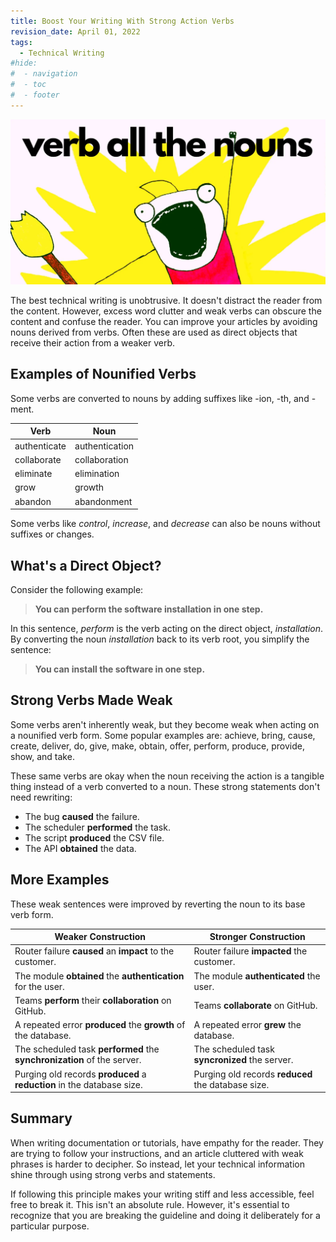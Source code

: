 ```yaml
---
title: Boost Your Writing With Strong Action Verbs
revision_date: April 01, 2022
tags:
  - Technical Writing
#hide:
#  - navigation
#  - toc
#  - footer
---
```


![Featured](_media/verb-all-the-nouns.webp)

The best technical writing is unobtrusive. It doesn't distract the reader from the content. However, excess word clutter and weak verbs can obscure the content and confuse the reader. You can improve your articles by avoiding nouns derived from verbs. Often these are used as direct objects that receive their action from a weaker verb.

## Examples of Nounified Verbs

Some verbs are converted to nouns by adding suffixes like -ion, -th, and -ment.

| Verb | Noun |
|----|----|
| authenticate | authentication |
| collaborate | collaboration |
| eliminate | elimination |
| grow | growth |
| abandon | abandonment |

Some verbs like *control*, *increase*, and *decrease* can also be nouns without suffixes or changes.

## What's a Direct Object?

Consider the following example:  
> **You can perform the software installation in one step.**

In this sentence, *perform* is the verb acting on the direct object, *installation*. By converting the noun *installation* back to its verb root, you simplify the sentence:  
> **You can install the software in one step.**

## Strong Verbs Made Weak

Some verbs aren't inherently weak, but they become weak when acting on a nounified verb form. Some popular examples are: achieve, bring, cause, create, deliver, do, give, make, obtain, offer, perform, produce, provide, show, and take.

These same verbs are okay when the noun receiving the action is a tangible thing instead of a verb converted to a noun. These strong statements don't need rewriting:

* The bug **caused** the failure.
* The scheduler **performed** the task.
* The script **produced** the CSV file.
* The API **obtained** the data.

## More Examples

These weak sentences were improved by reverting the noun to its base verb form.

| Weaker Construction | Stronger Construction |
| --- | --- |
| Router failure **caused** an **impact** to the customer. | Router failure **impacted** the customer. |
| The module **obtained** the **authentication** for the user. | The module **authenticated** the user. |
| Teams **perform** their **collaboration** on GitHub. | Teams **collaborate** on GitHub. |
| A repeated error **produced** the **growth** of the database. | A repeated error **grew** the database. |
| The scheduled task **performed** the **synchronization** of the server. | The scheduled task **syncronized** the server. |
| Purging old records **produced** a **reduction** in the database size. | Purging old records **reduced** the database size. |

## Summary

When writing documentation or tutorials, have empathy for the reader. They are trying to follow your instructions, and an article cluttered with weak phrases is harder to decipher. So instead, let your technical information shine through using strong verbs and statements.

If following this principle makes your writing stiff and less accessible, feel free to break it. This isn't an absolute rule. However, it's essential to recognize that you are breaking the guideline and doing it deliberately for a particular purpose.

